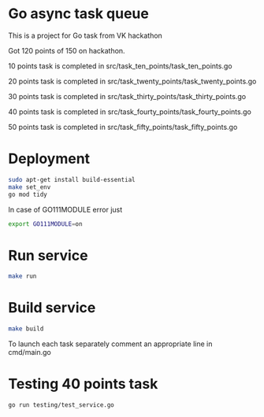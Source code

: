 # Go async task queue

This is a project for Go task from VK hackathon 

Got 120 points of 150 on hackathon.

10 points task is completed in src/task_ten_points/task_ten_points.go

20 points task is completed in src/task_twenty_points/task_twenty_points.go

30 points task is completed in src/task_thirty_points/task_thirty_points.go

40 points task is completed in src/task_fourty_points/task_fourty_points.go

50 points task is completed in src/task_fifty_points/task_fifty_points.go

# Deployment

```bash
sudo apt-get install build-essential
make set_env
go mod tidy
```

In case of GO111MODULE error just
```bash
export GO111MODULE=on
```

# Run service

```bash
make run
```

# Build service
```bash
make build
```

To launch each task separately comment an appropriate line in cmd/main.go

# Testing 40 points task

```bash
go run testing/test_service.go
```
